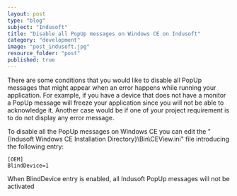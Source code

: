 ```yaml
---
layout: post
type: "blog"
subject: "Indusoft"
title: "Disable all PopUp messages on Windows CE on Indusoft"
category: "development"
image: "post_indusoft.jpg"
resource_folder: "post"
published: true
---
```


There are some conditions that you would like to disable all PopUp messages that might appear when an error happens while running your application. For example, if you have a device that does not have a monitor a PopUp message will freeze your application since you will not be able to acknowledge it. Another case would be if one of your project requirement is to do not display any error message.

To disable all the PopUp messages on Windows CE you can edit the "{Indusoft Windows CE Installation Directory}\Bin\CEView.ini" file introducing the following entry:


    [OEM]
    BlindDevice=1

When BlindDevice entry is enabled, all Indusoft PopUp messages will not be activated

